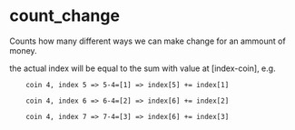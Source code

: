# count_change
Counts how many different ways we can make change for an ammount of money.

the actual index will be equal to the sum with value at [index-coin], e.g.

        coin 4, index 5 => 5-4=[1] => index[5] += index[1]
        
        coin 4, index 6 => 6-4=[2] => index[6] += index[2]
        
        coin 4, index 7 => 7-4=[3] => index[6] += index[3]
